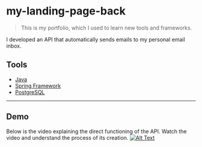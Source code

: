 # my-landing-page-back
> This is my portfolio, which I used to learn new tools and frameworks.

I developed an API that automatically sends emails to my personal email inbox.

## Tools
- [Java](https://docs.oracle.com/en/java/)
- [Spring Framework](https://docs.spring.io/spring-framework/reference/testing/annotations.html)
- [PostgreSQL](https://www.postgresql.org/)

--- 
## Demo
Below is the video explaining the direct functioning of the API. 
Watch the video and understand the process of its creation.
[![Alt Text](https://img.youtube.com/vi/S9-mpiYtHas/0.jpg)](https://www.youtube.com/watch?v=S9-mpiYtHas)


